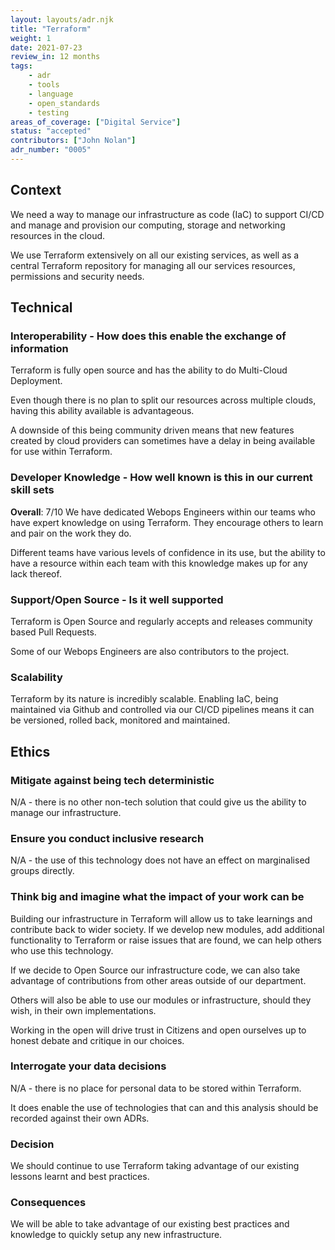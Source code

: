 ```yaml
---
layout: layouts/adr.njk
title: "Terraform"
weight: 1
date: 2021-07-23
review_in: 12 months
tags:  
    - adr
    - tools
    - language
    - open_standards
    - testing
areas_of_coverage: ["Digital Service"]
status: "accepted"
contributors: ["John Nolan"]
adr_number: "0005"
---
```


## Context

We need a way to manage our infrastructure as code (IaC) to support CI/CD and manage and provision our computing, storage and networking resources in the cloud.

We use Terraform extensively on all our existing services, as well as a central Terraform repository for managing all our services resources, permissions and security needs.

## Technical

### Interoperability - How does this enable the exchange of information

Terraform is fully open source and has the ability to do Multi-Cloud Deployment.

Even though there is no plan to split our resources across multiple clouds, having this ability available is advantageous.

A downside of this being community driven means that new features created by cloud providers can sometimes have a delay in being available for use within Terraform.

### Developer Knowledge - How well known is this in our current skill sets

**Overall**: 7/10
We have dedicated Webops Engineers within our teams who have expert knowledge on using Terraform. They encourage others to learn and pair on the work they do.

Different teams have various levels of confidence in its use, but the ability to have a resource within each team with this knowledge makes up for any lack thereof.

### Support/Open Source - Is it well supported

Terraform is Open Source and regularly accepts and releases community based Pull Requests.

Some of our Webops Engineers are also contributors to the project.

### Scalability

Terraform by its nature is incredibly scalable. Enabling IaC, being maintained via Github and controlled via our CI/CD pipelines means it can be versioned, rolled back, monitored and maintained.

## Ethics

### Mitigate against being tech deterministic

N/A - there is no other non-tech solution that could give us the ability to manage our infrastructure.

### Ensure you conduct inclusive research

N/A - the use of this technology does not have an effect on marginalised groups directly.

### Think big and imagine what the impact of your work can be

Building our infrastructure in Terraform will allow us to take learnings and contribute back to wider society. If we develop new modules, add additional functionality to Terraform or raise issues that are found, we can help others who use this technology.

If we decide to Open Source our infrastructure code, we can also take advantage of contributions from other areas outside of our department.

Others will also be able to use our modules or infrastructure, should they wish, in their own implementations.

Working in the open will drive trust in Citizens and open ourselves up to honest debate and critique in our choices.

### Interrogate your data decisions

N/A - there is no place for personal data to be stored within Terraform.

It does enable the use of technologies that can and this analysis should be recorded against their own ADRs.

### Decision

We should continue to use Terraform taking advantage of our existing lessons learnt and best practices.

### Consequences

We will be able to take advantage of our existing best practices and knowledge to quickly setup any new infrastructure.
